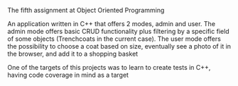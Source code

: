 The fifth assignment at Object Oriented Programming

An application written in C++ that offers 2 modes, admin and user.
The admin mode offers basic CRUD functionality plus filtering by a specific field of some objects (Trenchcoats in the current case).
The user mode offers the possibility to choose a coat based on size, eventually see a photo of it in the browser, and add it to a shopping basket

One of the targets of this projects was to learn to create tests in C++, having code coverage in mind as a target
